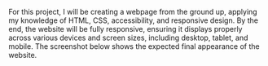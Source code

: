 For this project, I will be creating a webpage from the ground up, applying my knowledge of HTML, CSS, accessibility, and responsive design. By the end, the website will be fully responsive, ensuring it displays properly across various devices and screen sizes, including desktop, tablet, and mobile. The screenshot below shows the expected final appearance of the website.